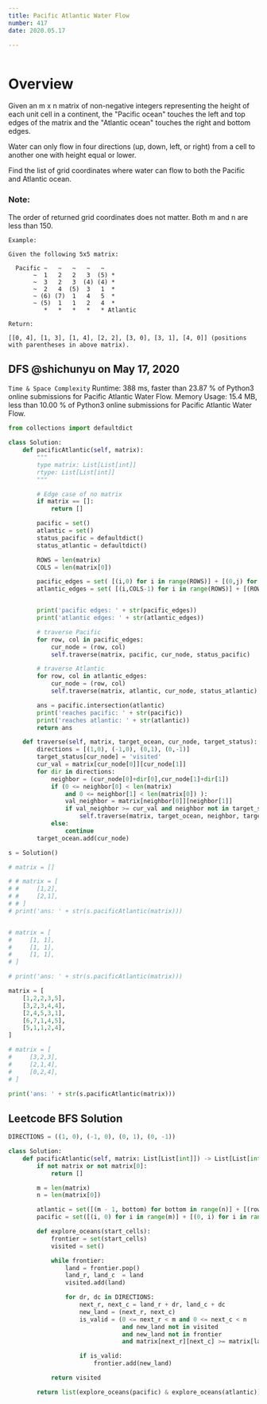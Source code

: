 ```yaml
---
title: Pacific Atlantic Water Flow
number: 417
date: 2020.05.17

---
```


```toc

```

# Overview

Given an m x n matrix of non-negative integers representing the height of each unit cell in a continent, the "Pacific ocean" touches the left and top edges of the matrix and the "Atlantic ocean" touches the right and bottom edges.

Water can only flow in four directions (up, down, left, or right) from a cell to another one with height equal or lower.

Find the list of grid coordinates where water can flow to both the Pacific and Atlantic ocean.

### Note:
The order of returned grid coordinates does not matter. Both m and n are less than 150.

```text
Example:

Given the following 5x5 matrix:

  Pacific ~   ~   ~   ~   ~ 
       ~  1   2   2   3  (5) *
       ~  3   2   3  (4) (4) *
       ~  2   4  (5)  3   1  *
       ~ (6) (7)  1   4   5  *
       ~ (5)  1   1   2   4  *
          *   *   *   *   * Atlantic

Return:

[[0, 4], [1, 3], [1, 4], [2, 2], [3, 0], [3, 1], [4, 0]] (positions with parentheses in above matrix).
```

## DFS @shichunyu on May 17, 2020
`Time & Space Complexity` Runtime: 388 ms, faster than 23.87 % of Python3 online submissions for Pacific Atlantic Water Flow. Memory Usage: 15.4 MB, less than 10.00 % of Python3 online submissions for Pacific Atlantic Water Flow.

```python
from collections import defaultdict

class Solution:
    def pacificAtlantic(self, matrix):
        """
        type matrix: List[List[int]]
        rtype: List[List[int]]
        """

        # Edge case of no matrix
        if matrix == []:
            return []

        pacific = set()
        atlantic = set()
        status_pacific = defaultdict()
        status_atlantic = defaultdict()

        ROWS = len(matrix)
        COLS = len(matrix[0])

        pacific_edges = set( [(i,0) for i in range(ROWS)] + [(0,j) for j in range(COLS)] )
        atlantic_edges = set( [(i,COLS-1) for i in range(ROWS)] + [(ROWS-1,j) for j in range(COLS)] )


        print('pacific edges: ' + str(pacific_edges))
        print('atlantic edges: ' + str(atlantic_edges))

        # traverse Pacific
        for row, col in pacific_edges:
            cur_node = (row, col)
            self.traverse(matrix, pacific, cur_node, status_pacific)

        # traverse Atlantic
        for row, col in atlantic_edges:
            cur_node = (row, col)
            self.traverse(matrix, atlantic, cur_node, status_atlantic)

        ans = pacific.intersection(atlantic)
        print('reaches pacific: ' + str(pacific))
        print('reaches atlantic: ' + str(atlantic))
        return ans

    def traverse(self, matrix, target_ocean, cur_node, target_status):
        directions = [(1,0), (-1,0), (0,1), (0,-1)]
        target_status[cur_node] = 'visited'
        cur_val = matrix[cur_node[0]][cur_node[1]]
        for dir in directions:
            neighbor = (cur_node[0]+dir[0],cur_node[1]+dir[1])
            if (0 <= neighbor[0] < len(matrix)
                and 0 <= neighbor[1] < len(matrix[0]) ):
                val_neighbor = matrix[neighbor[0]][neighbor[1]]
                if val_neighbor >= cur_val and neighbor not in target_status:
                    self.traverse(matrix, target_ocean, neighbor, target_status)
            else:
                continue
        target_ocean.add(cur_node)

s = Solution()

# matrix = []

# # matrix = [
# #     [1,2],
# #     [2,1],
# # ]
# print('ans: ' + str(s.pacificAtlantic(matrix)))


# matrix = [
#     [1, 1],
#     [1, 1],
#     [1, 1],
# ]

# print('ans: ' + str(s.pacificAtlantic(matrix)))

matrix = [
    [1,2,2,3,5],
    [3,2,3,4,4],
    [2,4,5,3,1],
    [6,7,1,4,5],
    [5,1,1,2,4],
]

# matrix = [
#     [3,2,3],
#     [2,1,4],
#     [0,2,4],
# ]

print('ans: ' + str(s.pacificAtlantic(matrix)))
```

## Leetcode BFS Solution

```python
DIRECTIONS = ((1, 0), (-1, 0), (0, 1), (0, -1))

class Solution:
    def pacificAtlantic(self, matrix: List[List[int]]) -> List[List[int]]:
        if not matrix or not matrix[0]:
            return []

        m = len(matrix)
        n = len(matrix[0])

        atlantic = set([(m - 1, bottom) for bottom in range(n)] + [(row, n - 1) for row in range(m)])
        pacific = set([(i, 0) for i in range(m)] + [(0, i) for i in range(n)])        

        def explore_oceans(start_cells):
            frontier = set(start_cells)
            visited = set()

            while frontier:
                land = frontier.pop()
                land_r, land_c  = land
                visited.add(land)

                for dr, dc in DIRECTIONS:
                    next_r, next_c = land_r + dr, land_c + dc
                    new_land = (next_r, next_c)
                    is_valid = (0 <= next_r < m and 0 <= next_c < n
                                and new_land not in visited
                                and new_land not in frontier
                                and matrix[next_r][next_c] >= matrix[land_r][land_c])

                    if is_valid:
                        frontier.add(new_land)

            return visited

        return list(explore_oceans(pacific) & explore_oceans(atlantic))
```

